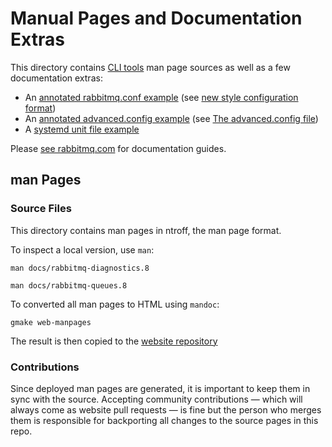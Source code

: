 # Manual Pages and Documentation Extras

This directory contains [CLI tools](https://rabbitmq.com/docs/cli/) man page sources as well as a few documentation extras:

 * An [annotated rabbitmq.conf example](./rabbitmq.conf.example) (see [new style configuration format](https://www.rabbitmq.com/docs/configure#config-file-formats))
 * An [annotated advanced.config example](./advanced.config.example) (see [The advanced.config file](https://www.rabbitmq.com/docs/configure#advanced-config-file))
 * A [systemd unit file example](./rabbitmq-server.service.example)

Please [see rabbitmq.com](https://rabbitmq.com/docs/) for documentation guides.




## man Pages

### Source Files

This directory contains man pages in ntroff, the man page format.

To inspect a local version, use `man`:

``` shell
man docs/rabbitmq-diagnostics.8

man docs/rabbitmq-queues.8
```


To converted all man pages to HTML using `mandoc`:

``` shell
gmake web-manpages
```

The result is then copied to the [website repository](https://github.com/rabbitmq/rabbitmq-website/tree/live/site/man)

### Contributions

Since deployed man pages are generated, it is important to keep them in sync with the source.
Accepting community contributions — which will always come as website pull requests —
is fine but the person who merges them is responsible for backporting all changes
to the source pages in this repo.
